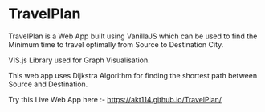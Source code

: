 # TravelPlan
TravelPlan is a Web App built using VanillaJS which can be used to find the Minimum time to travel optimally from Source to Destination City.

VIS.js Library used for Graph Visualisation.

This web app uses Dijkstra Algorithm for finding the shortest path between  Source and Destination.

Try this Live Web App here :- https://akt114.github.io/TravelPlan/
